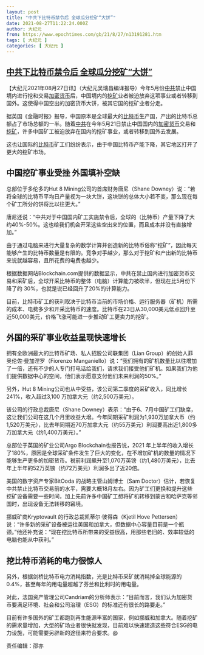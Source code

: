```yaml
---
layout: post
title: "中共下比特币禁令后 全球瓜分挖矿“大饼”"
date: 2021-08-27T11:22:24.000Z
author: 大纪元
from: https://www.epochtimes.com/gb/21/8/27/n13191281.htm
tags: [ 大纪元 ]
categories: [ 大纪元 ]
---
```

<!--1630063344000-->
[中共下比特币禁令后 全球瓜分挖矿“大饼”](https://www.epochtimes.com/gb/21/8/27/n13191281.htm)
------

<div>
<p>【大纪元2021年08月27日讯】（大纪元吴瑞昌编译报导）今年5月份<a href="https://www.epochtimes.com/gb/tag/%E4%B8%AD%E5%85%B1.html">中共</a>禁止中国境内进行挖和交易<a href="https://www.epochtimes.com/gb/tag/%E5%8A%A0%E5%AF%86%E8%B4%A7%E5%B8%81.html">加密货币</a>后，中国境内的<a href="https://www.epochtimes.com/gb/tag/%E6%8C%96%E7%9F%BF.html">挖矿</a>业者被迫放弃这项事业或者转移到国外。这使得中国空出的加密货币大饼，被其它国的挖矿业者分走。</p><p>据英国《金融时报》报导，中国原本是全球最大的<a href="https://www.epochtimes.com/gb/tag/%E6%AF%94%E7%89%B9%E5%B8%81.html">比特币</a>生产国，产出的比特币总额占了市场总额的一半。随着<a href="https://www.epochtimes.com/gb/tag/%E4%B8%AD%E5%85%B1.html">中共</a>在今年5月21日禁止中国国内的<a href="https://www.epochtimes.com/gb/tag/%E5%8A%A0%E5%AF%86%E8%B4%A7%E5%B8%81.html">加密货币</a>交易和<a href="https://www.epochtimes.com/gb/tag/%E6%8C%96%E7%9F%BF.html">挖矿</a>，许多中国矿工被迫放弃在国内的挖矿事业，或者转移到国外去发展。</p><p>这也让国际的<a href="https://www.epochtimes.com/gb/tag/%E6%AF%94%E7%89%B9%E5%B8%81.html">比特币</a>矿工们纷纷表示，由于中国比特币产能下降，其它地区打开了更大的挖矿市场。</p><h2>中国挖矿事业受挫 外国填补空缺</h2><p>总部位于多伦多的Hut 8 Mining公司的首席财务唐尼（Shane Downey）说：“若将全球的比特币平均日产量视为一块大饼，这块饼的总体大小若不变，那么现在每个矿工所分的饼将比以往更大。”</p><p>唐尼还说：“中共对于中国国内矿工实施禁令后，全球的（比特币）产量下降了大约40%-50%。这也给我们机会开采这些空出来的位置，而且成本并没有直接增加。”</p><p>由于通过电脑来进行大量复杂的数学计算并创造新的比特币俗称“挖矿”，因此每天能够产生的比特币数量是有限的。竞争对手越少，那么对于挖矿和产出新的比特币来说就越容易，且所花费的电费也越少。</p><p>根据数据网站Blockchain.com提供的数据显示，中共在禁止国内进行加密货币交易和采矿后，全球开采比特币的整体（电脑）计算能力被砍半，但现在比5月份下降了约 30%，也就是说已经回升了20%的计算能力。</p><p>目前，比特币矿工的获利取决于比特币当前的市场价格、运行服务器（矿机）所需的成本、电费多少和开采比特币的速度。比特币在23日从30,000美元低点回升至近50,000美元，价格飞涨可能进一步推动矿工更卖力的挖矿。</p><h2>外国的采矿事业收益呈现快速增长</h2><p>拥有全欧洲最大的比特币矿场、私人招股公司联集团（Lian Group）的创始人菲奥伦佐‧曼加涅罗（Fiorenzo Manganiello）说：“我们拥有的矿机数量比以往增加了一倍，还有不少的人专门打电话给我们，请求我们接受他们矿机。如果我们为他们提供数据中心的空间，他们表示愿意支付他们未来利润的50%。”</p><p>另外，Hut 8 Mining公司也从中受益，该公司第二季度的采矿收入，同比增长241%，收入超过3,100 万加拿大元（约2,500万美元）。</p><p>该公司的行政总裁唐尼（Shane Downey）表示：“由于6、7月中国矿工们缺席，这让我们公司在这几个月里收益大增。今年同期采矿利润为1,930万加拿大币（约1,520万美元），比去年同期近70万加拿大元（约55万美元）利润要高出近1,800多万加拿大元（约1,400万美元）。”</p><p>总部位于英国的矿业公司Argo Blockchain也报告说，2021 年上半年的收入增长了180%，原因是全球采矿条件发生了巨大的变化，在不增加矿机的数量的情况下能够生产更多的加密货币。税前利润飙升至1,070万英镑（约1,480万美元），比去年上半年的52万英镑（约72万美元）利润多出了近20倍。</p><p>美国的数字资产专家BitOoda 的战略主管山姆博士（Sam Doctor）估计，若恢复中共禁止比特币交易前的水平，需要大概18月左右。因为矿工们更换和提升这些挖矿设备需要一些时间，加上先前许多中国矿工想将矿机转移到蒙古和哈萨克等邻国时，出现设备无法转移的窘境。</p><p>挪威矿商Kryptovault 的行政总裁凯蒂尔‧彼得森（Kjetil Hove Pettersen）说：“许多新的采矿设备被运往美国和加拿大，但数据中心容量目前是一个瓶颈。”他还补充说：“现在挖比特币所带来的受益很高，用那些老旧的、效率较低的电脑也能从中获利。”</p><h2>挖比特币消耗的电力很惊人</h2><p>另外，根据剑桥比特币电力消耗指数，光是比特币采矿就消耗掉全球能源的0.4%，甚至每年的用电量超越了芬兰和比利时的用电量。</p><p>对此，法国资产管理公司Candriam的分析师表示：“目前而言，我们认为加密货币要满足环境、社会和公司治理（ESG）的标准还有很长的路要走。”</p><p>目前有许多国外的矿工都跑到再生能源丰富的国家，例如挪威和加拿大。随着挖矿的需求量增加，大型的矿场业者很快就发现，目前难以快速建造这些符合ESG的电力设施，可能需要另辟新的途径来符合要求。@</p><p>责任编辑：邵亦</p>
</div>
